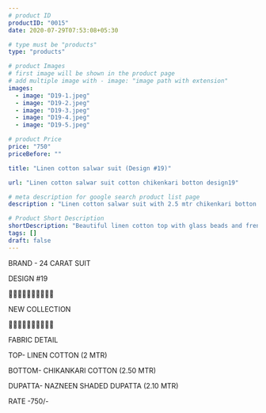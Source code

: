 ```yaml
---
# product ID
productID: "0015"
date: 2020-07-29T07:53:08+05:30

# type must be "products"
type: "products"

# product Images
# first image will be shown in the product page
# add multiple image with - image: "image path with extension"
images:
  - image: "D19-1.jpeg"
  - image: "D19-2.jpeg"
  - image: "D19-3.jpeg"
  - image: "D19-4.jpeg"
  - image: "D19-5.jpeg"

# product Price
price: "750"
priceBefore: ""

title: "Linen cotton salwar suit (Design #19)"

url: "Linen cotton salwar suit cotton chikenkari botton design19"

# meta description for google search product list page
description : "Linen cotton salwar suit with 2.5 mtr chikenkari botton and nazneen shaded dupatta"

# Product Short Description
shortDescription: "Beautiful linen cotton top with glass beads and french knots handwork, with matching 2.5 mtr cotton chikenkari bottom and nazneen shaded dupatta."
tags: []
draft: false
---
```

BRAND - 24 CARAT SUIT

DESIGN #19

💐💐💐💐💐💐💐💐💐💐

NEW COLLECTION

🌷🌷🌷🌷🌷🌷🌷🌷🌷🌷

FABRIC DETAIL

TOP- LINEN COTTON (2 MTR)

BOTTOM- CHIKANKARI COTTON (2.50 MTR)

DUPATTA- NAZNEEN SHADED DUPATTA (2.10 MTR)

RATE -750/-
